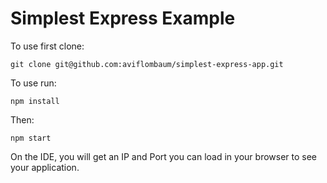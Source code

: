 # Simplest Express Example

To use first clone:

`git clone git@github.com:aviflombaum/simplest-express-app.git`

To use run:

`npm install`

Then:

`npm start`

On the IDE, you will get an IP and Port you can load in your browser to see your application.